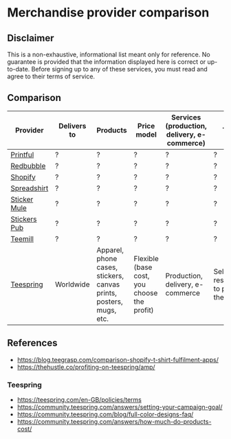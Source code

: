 # Merchandise provider comparison

## Disclaimer

This is a non-exhaustive, informational list meant only for reference.
No guarantee is provided that the information displayed here is correct or up-to-date.
Before signing up to any of these services, you must read and agree to their terms of service.


## Comparison

| Provider                                            | Delivers to | Products                                                           | Price model                                 | Services (production, delivery, e-commerce) | Taxes                             | Copyright                                                                 | Design formats and constraints                                                      | Minimum sale volume                                | Online designer tool | Info to sign up | Info before payout | Cost | Exclusivity for designs |
| --------------------------------------------------- | ----------- | ------------------------------------------------------------------ | ------------------------------------------- | ------------------------------------------- | --------------------------------- | ------------------------------------------------------------------------- | ----------------------------------------------------------------------------------- | -------------------------------------------------- | -------------------- | --------------- | ------------------ | ---- | ----------------------- |
| [Printful](https://www.printful.com/)               | ?           | ?                                                                  | ?                                           | ?                                           | ?                                 | ?                                                                         | ?                                                                                   | ?                                                  | ?                    | ?               | ?                  | ?    | ?                       |
| [Redbubble](https://www.redbubble.com)              | ?           | ?                                                                  | ?                                           | ?                                           | ?                                 | ?                                                                         | ?                                                                                   | ?                                                  | ?                    | ?               | ?                  | ?    | ?                       |
| [Shopify](https://www.shopify.com/sell/tshirts)     | ?           | ?                                                                  | ?                                           | ?                                           | ?                                 | ?                                                                         | ?                                                                                   | ?                                                  | ?                    | ?               | ?                  | ?    | ?                       |
| [Spreadshirt](https://www.spreadshirt.com/)         | ?           | ?                                                                  | ?                                           | ?                                           | ?                                 | ?                                                                         | ?                                                                                   | ?                                                  | ?                    | ?               | ?                  | ?    | ?                       |
| [Sticker Mule](https://www.stickermule.com/)        | ?           | ?                                                                  | ?                                           | ?                                           | ?                                 | ?                                                                         | ?                                                                                   | ?                                                  | ?                    | ?               | ?                  | ?    | ?                       |
| [Stickers Pub](https://www.stickers.pub/)           | ?           | ?                                                                  | ?                                           | ?                                           | ?                                 | ?                                                                         | ?                                                                                   | ?                                                  | ?                    | ?               | ?                  | ?    | ?                       |
| [Teemill](https://teemill.com/)                     | ?           | ?                                                                  | ?                                           | ?                                           | ?                                 | ?                                                                         | ?                                                                                   | ?                                                  | ?                    | ?               | ?                  | ?    | ?                       |
| [Teespring](https://teespring.com/)                 | Worldwide   | Apparel, phone cases, stickers, canvas prints, posters, mugs, etc. | Flexible (base cost, you choose the profit) | Production, delivery, e-commerce            | Seller is responsible to pay them | No ownership claims on your work, licence for them to use it to advertise | EPS: fully vector; PNG/JPEG/GIF: 120 DPI for US campaigns, 300 DPI for EU campaigns | Minimum of 1 product for 120 DPI / 300 DPI designs | Yes                  | Email, password | ?                  | None | No                      |


## References

- https://blog.teegrasp.com/comparison-shopify-t-shirt-fulfilment-apps/
- https://thehustle.co/profiting-on-teespring/amp/


### Teespring

- https://teespring.com/en-GB/policies/terms
- https://community.teespring.com/answers/setting-your-campaign-goal/
- https://community.teespring.com/blog/full-color-designs-faq/
- https://community.teespring.com/answers/how-much-do-products-cost/
